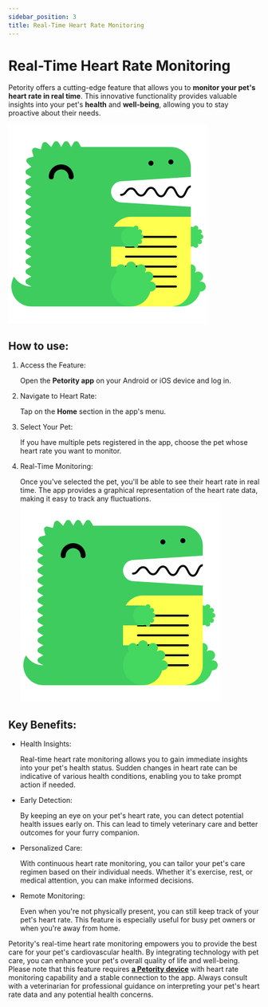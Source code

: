```yaml
---
sidebar_position: 3
title: Real-Time Heart Rate Monitoring
---
```


# Real-Time Heart Rate Monitoring
Petority offers a cutting-edge feature that allows you to **monitor your pet's heart rate in real time**. This innovative functionality provides valuable insights into your pet's **health** and **well-being**, allowing you to stay proactive about their needs.

![Real-Time Heart Rate](/img/logo.svg)

## How to use:
1. Access the Feature:

    Open the **Petority app** on your Android or iOS device and log in.
2. Navigate to Heart Rate: 

    Tap on the **Home** section in the app's menu.
3. Select Your Pet: 

    If you have multiple pets registered in the app, choose the pet whose heart rate you want to monitor.
4. Real-Time Monitoring:

    Once you've selected the pet, you'll be able to see their heart rate in real time. The app provides a graphical representation of the heart rate data, making it easy to track any fluctuations.
![process](/img/logo.svg)

## Key Benefits:
+ Health Insights:

     Real-time heart rate monitoring allows you to gain immediate insights into your pet's health status. Sudden changes in heart rate can be indicative of various health conditions, enabling you to take prompt action if needed.
+ Early Detection: 

    By keeping an eye on your pet's heart rate, you can detect potential health issues early on. This can lead to timely veterinary care and better outcomes for your furry companion.
+ Personalized Care: 

    With continuous heart rate monitoring, you can tailor your pet's care regimen based on their individual needs. Whether it's exercise, rest, or medical attention, you can make informed decisions.
+ Remote Monitoring: 

    Even when you're not physically present, you can still keep track of your pet's heart rate. This feature is especially useful for busy pet owners or when you're away from home.

Petority's real-time heart rate monitoring empowers you to provide the best care for your pet's cardiovascular health. By integrating technology with pet care, you can enhance your pet's overall quality of life and well-being. Please note that this feature requires [**a Petority device**](/img/logo.svg) with heart rate monitoring capability and a stable connection to the app. Always consult with a veterinarian for professional guidance on interpreting your pet's heart rate data and any potential health concerns.  
